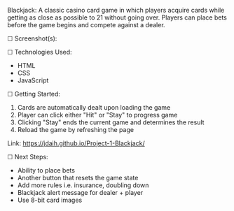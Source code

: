 Blackjack: A classic casino card game in which players acquire cards while getting as close as possible to 21 without going over. Players can place bets before the game begins and compete against a dealer.

☐ Screenshot(s):

☐ Technologies Used: 
- HTML 
- CSS
- JavaScript

☐ Getting Started:

1. Cards are automatically dealt upon loading the game
2. Player can click either "Hit" or "Stay" to progress game
3. Clicking "Stay" ends the current game and determines the result
4. Reload the game by refreshing the page

Link: https://jdaih.github.io/Project-1-Blackjack/

☐ Next Steps: 
- Ability to place bets
- Another button that resets the game state
- Add more rules i.e. insurance, doubling down
- Blackjack alert message for dealer + player
- Use 8-bit card images
